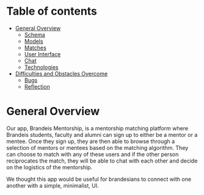 # Table of contents

* [General Overview](overview.md)
  * [Schema](schema.md)
  * [Models](models.md)
  * [Matches](matches.md)
  * [User Interface](ui.md)
  * [Chat](chat.md)
  * [Technologies](technologies.md)
* [Difficulties and Obstacles Overcome](obstacles.md)
  * [Bugs](bugs.md)
  * [Reflection](reflection.md)

# General Overview

Our app, Brandeis Mentorship, is a mentorship matching platform where Brandeis students, faculty and alumni can sign up to either be a mentor or a mentee. Once they sign up, they are then able to browse through a selection of mentors or mentees based on the matching algorithm. They can choose to match with any of these users and if the other person reciprocates the match, they will be able to chat with each other and decide on the logistics of the mentorship. 

We thought this app would be useful for brandesians to connect with one another with a simple, minimalist, UI. 
